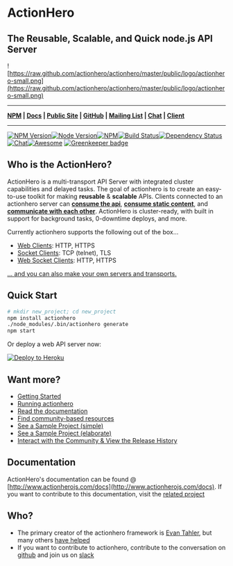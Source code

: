 # ActionHero

## The Reusable, Scalable, and Quick node.js API Server

![https://raw.github.com/actionhero/actionhero/master/public/logo/actionhero-small.png](https://raw.github.com/actionhero/actionhero/master/public/logo/actionhero-small.png)

***
**[NPM](https://npmjs.org/package/actionhero) | [Docs](http://actionherojs.com/docs/overview) | [Public Site](http://www.actionherojs.com) | [GitHub](https://github.com/actionhero/actionhero) | [Mailing List](https://groups.google.com/forum/?fromgroups=#!forum/actionhero-js) | [Chat](http://slack.actionherojs.com) | [Client](https://github.com/actionhero/actionhero-client)**
***

[![NPM Version](https://img.shields.io/npm/v/actionhero.svg?style=flat-square)](https://www.npmjs.com/package/actionhero)[![Node Version](https://img.shields.io/node/v/actionhero.svg?style=flat-square)](https://npmjs.org/package/actionhero)[![NPM](https://img.shields.io/npm/dm/actionhero.svg?style=flat-square)](https://npmjs.org/package/actionhero)[![Build Status](https://img.shields.io/travis/actionhero/actionhero/master.svg?style=flat-square)](http://travis-ci.org/actionhero/actionhero)[![Dependency Status](https://david-dm.org/actionhero/actionhero.svg?style=flat-square)](https://david-dm.org/actionhero/actionhero)[![Chat](http://slack.actionherojs.com/badge.svg)](http://slack.actionherojs.com)[![Awesome](https://cdn.rawgit.com/sindresorhus/awesome/d7305f38d29fed78fa85652e3a63e154dd8e8829/media/badge.svg)](https://github.com/l0oky/awesome-actionhero) [![Greenkeeper badge](https://badges.greenkeeper.io/actionhero/actionhero.svg)](https://greenkeeper.io/)


## Who is the ActionHero?
ActionHero is a multi-transport API Server with integrated cluster capabilities and delayed tasks. The goal of actionhero is to create an easy-to-use toolkit for making **reusable** & **scalable** APIs.  Clients connected to an actionhero server can [**consume the api**](https://www.actionherojs.com/docs/core/actions), [**consume static content**](https://www.actionherojs.com/docs/core/file-server), and [**communicate with each other**](https://www.actionherojs.com/docs/core/chat).  ActionHero is cluster-ready, with built in support for background tasks, 0-downtime deploys, and more.

Currently actionhero supports the following out of the box...

- [Web Clients](http://www.actionherojs.com/docs/servers/web): HTTP, HTTPS
- [Socket Clients](http://www.actionherojs.com/docs/servers/socket): TCP (telnet), TLS
- [Web Socket Clients](http://www.actionherojs.com/docs/servers/websocket): HTTP, HTTPS

[... and you can also make your own servers and transports.](https://www.actionherojs.com/docs/core/servers)

## Quick Start
```bash
# mkdir new_project; cd new_project
npm install actionhero
./node_modules/.bin/actionhero generate
npm start
```

Or deploy a web API server now:

[![Deploy to Heroku](https://www.herokucdn.com/deploy/button.svg)](https://heroku.com/deploy?template=https://github.com/actionhero/actionhero)

## Want more?

- [Getting Started](https://www.actionherojs.com/get-started)
- [Running actionhero](hhttps://www.actionherojs.com/docs/ops/running-actionhero)
- [Read the documentation](http://www.actionherojs.com/docs/)
- [Find community-based resources](https://github.com/l0oky/awesome-actionhero)
- [See a Sample Project (simple)](https://github.com/actionhero/actionhero-tutorial)
- [See a Sample Project (elaborate)](https://github.com/actionhero/actionhero-angular-bootstrap-cors-csrf)
- [Interact with the Community & View the Release History](https://www.actionherojs.com/community)

## Documentation
ActionHero's documentation can be found @ [http://www.actionherojs.com/docs](http://www.actionherojs.com/docs).  If you want to contribute to this documentation, visit the [related project](https://github.com/actionhero/www.actionherojs.com)

## Who?

* The primary creator of the actionhero framework is [Evan Tahler](http://evantahler.com), but many others [have helped](https://github.com/actionhero/actionhero/graphs/contributors)
* If you want to contribute to actionhero, contribute to the conversation on [github](https://github.com/actionhero/actionhero) and join us on [slack](https://slack.actionherojs.com)

###
